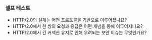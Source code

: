 ### 셀프 테스트
- HTTP/2.0의 설계는 어떤 프로토콜을 기반으로 이루어졌나요?
- HTTP/2.0에서 한 쌍의 요청과 응답은 어떤 개념을 통해 이루어지나요?
- HTTP/2.0에서 긴 커넥션 유지로 인해 우려되는 보안 이슈는 무엇인가요?